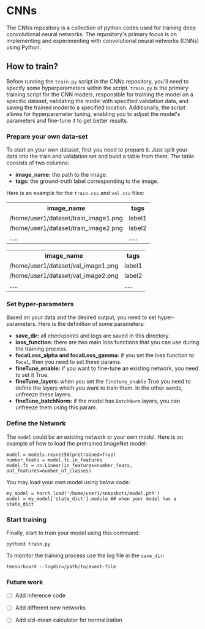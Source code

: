 # CNNs
The CNNs repository is a collection of python codes used for training deep convolutional neural networks. The repository's primary focus is on implementing and experimenting with convolutional neural networks (CNNs) using Python.

## How to train?
Before running the `train.py` script in the CNNs repository, you'll need to specify some hyperparameters within the script. `train.py` is the primary training script for the CNN models, responsible for training the model on a specific dataset, validating the model with specified validation data, and saving the trained model to a specified location. Additionally, the script allows for hyperparameter tuning, enabling you to adjust the model's parameters and fine-tune it to get better results.

### Prepare your own data-set
To start on your own dataset, first you need to prepare it. Just split your data into the train and validation set and build a table from them.
The table consists of two columns:

+ **image_name:** the path to the image.
+ **tags:** the ground-truth label corresponding to the image.

Here is an example for the `train.csv` and `val.csv` files:

<table>
<tr>
<th>image_name</th>
<th>tags</th>
</tr>
<tr>
<td>
/home/user1/dataset/train_image1.png
</td>
<td>
label1
</td>
</tr>
<tr>
<td>
/home/user1/dataset/train_image2.png
</td>
<td>
label2
</td>
</tr>
<tr>
<td>
.....
</td>
<td>
.....
</td>
</tr>
</table>

<table>
<tr>
<th>image_name</th>
<th>tags</th>
</tr>
<tr>
<td>
/home/user1/dataset/val_image1.png
</td>
<td>
label1
</td>
</tr>
<tr>
<td>
/home/user1/dataset/val_image2.png
</td>
<td>
label2
</td>
</tr>
<tr>
<td>
.....
</td>
<td>
.....
</td>
</tr>
</table>


### Set hyper-parameters
Based on your data and the desired output, you need to set hyper-parameters. Here is the definition of some parameters:
+ **save_dir:** all checkpoints and logs are saved in this directory.
+ **loss_function:** there are two main loss functions that you can use during the training process.
+ **focalLoss_alpha and focalLoss_gamma:** if you set the loss function to `Focal`, then you need to set these params.
+ **fineTune_enable:** if you want to fine-tune an existing network, you need to set it True.
+ **fineTune_layers:** when you set the `fineTune_enable` True you need to define the layers which you want to train them. In the other words, unfreeze these layers.
+ **fineTune_batchNorm:** if the model has `BatchNorm` layers, you can unfreeze them using this param.

### Define the Network
The `model` could be an existing network or your own model. Here is an example of how to load the pretrained ImageNet model:

```
model = models.resnet50(pretrained=True)
number_feats = model.fc.in_features
model.fc = nn.Linear(in_features=number_feats, out_features=number_of_classes)
```

You may load your own model using below code:

```
my_model = torch.load('/home/user1/snapshots/model.pth')
model = my_model['state_dict'].module ## when your model has a state_dict 
```

### Start training
Finally, start to train your model using this command:

```python3 train.py```

To monitor the training process use the log file in the `save_dir`:

```tensorboard --logdir=/path/to/event-file```

### Future work
- [ ] Add inference code
- [ ] Add different new networks
- [ ] Add std-mean calculator for normalization

